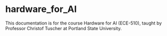 # hardware_for_AI
This documentation is for the course Hardware for AI (ECE-510), taught by Professor Christof Tuscher at Portland State University.
